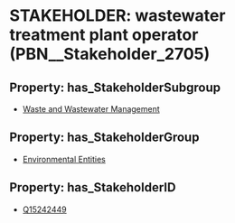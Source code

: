 # STAKEHOLDER: __wastewater treatment plant operator__ (PBN__Stakeholder_2705)

## Property: has_StakeholderSubgroup

* [Waste and Wastewater Management](PBN__StakeholderSubgroup_161)

## Property: has_StakeholderGroup

* [Environmental Entities](PBN__StakeholderGroup_13)

## Property: has_StakeholderID

* [Q15242449](Q15242449)

